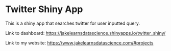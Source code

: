 # Twitter Shiny App

This is a shiny app that searches twitter for user inputted query.

Link to dashboard: https://jakelearnsdatascience.shinyapps.io/twitter_shiny/

Link to my website: https://www.jakelearnsdatascience.com/#projects

